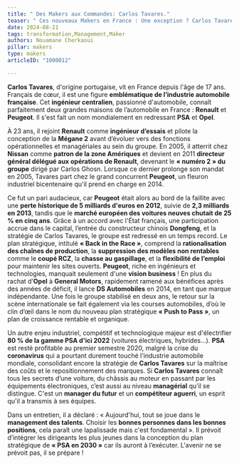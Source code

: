```yaml
---
title: " Des Makers aux Commandes: Carlos Tavares."
teaser: " Ces nouveaux Makers en France : Une exception ? Carlos Tavares, le stratège inspiré et sauveur de Peugeot"
date: 2024-08-21
tags: transformation,Management,Maker
authors: Nouamane Cherkaoui
pillar: makers
type: makers
articleID: "1000012"

---
```


**Carlos Tavares**, d'origine portugaise, vit en France depuis l'âge de 17 ans. Français de cœur, il est une figure **emblématique de l’industrie automobile française**. Cet **ingénieur centralien**, passionné d'automobile, connaît parfaitement deux grandes maisons de l’automobile en France : **Renault** et **Peugeot**. Il s'est fait un nom mondialement en redressant **PSA** et **Opel**.

À 23 ans, il rejoint **Renault** comme **ingénieur d’essais** et pilote la conception de la **Mégane 2** avant d’évoluer vers des fonctions opérationnelles et managériales au sein du groupe. En 2005, il atterrit chez **Nissan** comme **patron de la zone Amériques** et devient en 2011 **directeur général délégué aux opérations de Renault**, devenant le **« numéro 2 » du groupe** dirigé par Carlos Ghosn. Lorsque ce dernier prolonge son mandat en 2005, Tavares part chez le grand concurrent **Peugeot**, un fleuron industriel bicentenaire qu'il prend en charge en 2014.

Ce fut un pari audacieux, car **Peugeot** était alors au bord de la faillite avec une **perte historique de 5 milliards d'euros en 2012**, suivie de **2,3 milliards en 2013**, tandis que le **marché européen des voitures neuves chutait de 25 % en cinq ans**. Grâce à un accord avec l'État français, une participation accrue dans le capital, l’entrée du constructeur chinois **Dongfeng**, et la stratégie de Carlos Tavares, le groupe est redressé en un temps record. Le plan stratégique, intitulé **« Back in the Race »**, comprend la **rationalisation des chaînes de production**, la **suppression des modèles non rentables** comme le **coupé RCZ**, la **chasse au gaspillage**, et la **flexibilité de l’emploi** pour maintenir les sites ouverts. **Peugeot**, riche en ingénieurs et technologies, manquait seulement d'une **vision business** ! En plus du rachat d’**Opel** à **General Motors**, rapidement ramené aux bénéfices après des années de déficit, il lance **DS Automobiles** en 2014, en tant que marque indépendante. Une fois le groupe stabilisé en deux ans, le retour sur la scène internationale se fait également via les courses automobiles, d’où le clin d’œil dans le nom du nouveau plan stratégique **« Push to Pass »**, un plan de croissance rentable et organique.

Un autre enjeu industriel, compétitif et technologique majeur est d'électrifier **80 % de la gamme PSA d'ici 2022** (voitures électriques, hybrides...). **PSA** est resté profitable au premier semestre 2020, malgré la crise du **coronavirus** qui a pourtant durement touché l'industrie automobile mondiale, consolidant encore la stratégie de **Carlos Tavares** sur la maîtrise des coûts et le repositionnement des marques. Si **Carlos Tavares** connaît tous les secrets d’une voiture, du châssis au moteur en passant par les équipements électroniques, c’est aussi au niveau **managérial** qu’il se distingue. C'est un **manager du futur** et un **compétiteur aguerri**, un esprit qu'il a transmis à ses équipes.

Dans un entretien, il a déclaré : « Aujourd'hui, tout se joue dans le **management des talents**. Choisir les **bonnes personnes dans les bonnes positions**, cela paraît une lapalissade mais c'est fondamental ». Il prévoit d’intégrer les dirigeants les plus jeunes dans la conception du plan stratégique de **« PSA en 2030 »** car ils auront à l’exécuter. L'avenir ne se prévoit pas, il se prépare !